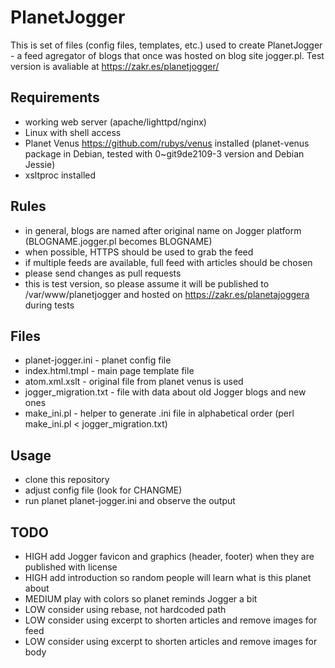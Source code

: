 PlanetJogger
========
This is set of files (config files, templates, etc.) used to create PlanetJogger - a feed
agregator of blogs that once was hosted on blog site jogger.pl.
Test version is avaliable at https://zakr.es/planetjogger/

Requirements
---------
* working web server (apache/lighttpd/nginx)
* Linux with shell access
* Planet Venus https://github.com/rubys/venus installed (planet-venus package in Debian, tested with 0~git9de2109-3 version and Debian Jessie)
* xsltproc installed

Rules
---------
* in general, blogs are named after original name on Jogger platform (BLOGNAME.jogger.pl becomes BLOGNAME)
* when possible, HTTPS should be used to grab the feed
* if multiple feeds are available, full feed with articles should be chosen
* please send changes as pull requests
* this is test version, so please assume it will be published to /var/www/planetjogger and hosted on https://zakr.es/planetajoggera during tests

Files
---------
* planet-jogger.ini - planet config file
* index.html.tmpl - main page template file
* atom.xml.xslt - original file from planet venus is used
* jogger_migration.txt - file with data about old Jogger blogs and new ones
* make_ini.pl - helper to generate .ini file in alphabetical order (perl make_ini.pl < jogger_migration.txt)

Usage
---------
* clone this repository
* adjust config file (look for CHANGME)
* run planet planet-jogger.ini and observe the output

TODO
---------
* HIGH add Jogger favicon and graphics (header, footer) when they are published with license
* HIGH add introduction so random people will learn what is this planet about
* MEDIUM play with colors so planet reminds Jogger a bit
* LOW consider using rebase, not hardcoded path
* LOW consider using excerpt to shorten articles and remove images for feed
* LOW consider using excerpt to shorten articles and remove images for body
